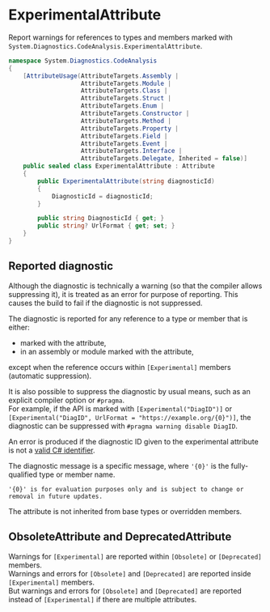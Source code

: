 ExperimentalAttribute
=====================
Report warnings for references to types and members marked with `System.Diagnostics.CodeAnalysis.ExperimentalAttribute`.
```cs
namespace System.Diagnostics.CodeAnalysis
{
    [AttributeUsage(AttributeTargets.Assembly |
                    AttributeTargets.Module |
                    AttributeTargets.Class |
                    AttributeTargets.Struct |
                    AttributeTargets.Enum |
                    AttributeTargets.Constructor |
                    AttributeTargets.Method |
                    AttributeTargets.Property |
                    AttributeTargets.Field |
                    AttributeTargets.Event |
                    AttributeTargets.Interface |
                    AttributeTargets.Delegate, Inherited = false)]
    public sealed class ExperimentalAttribute : Attribute
    {
        public ExperimentalAttribute(string diagnosticId)
        {
            DiagnosticId = diagnosticId;
        }

        public string DiagnosticId { get; }
        public string? UrlFormat { get; set; }
    }
}
```

## Reported diagnostic

Although the diagnostic is technically a warning (so that the compiler allows suppressing it),
it is treated as an error for purpose of reporting. This causes the build to fail if the diagnostic
is not suppressed.  

The diagnostic is reported for any reference to a type or member that is either:
- marked with the attribute,
- in an assembly or module marked with the attribute,

except when the reference occurs within `[Experimental]` members (automatic suppression).

It is also possible to suppress the diagnostic by usual means, such as an explicit compiler option or `#pragma`.  
For example, if the API is marked with `[Experimental("DiagID")]` or `[Experimental("DiagID", UrlFormat = "https://example.org/{0}")]`, 
the diagnostic can be suppressed with `#pragma warning disable DiagID`.

An error is produced if the diagnostic ID given to the experimental attribute is not a [valid C# identifier](https://github.com/dotnet/csharpstandard/blob/standard-v7/standard/lexical-structure.md#643-identifiers).  

The diagnostic message is a specific message, where `'{0}'` is the fully-qualified type or member name.
```
'{0}' is for evaluation purposes only and is subject to change or removal in future updates.
```

The attribute is not inherited from base types or overridden members.

## ObsoleteAttribute and DeprecatedAttribute

Warnings for `[Experimental]` are reported within `[Obsolete]` or `[Deprecated]` members.  
Warnings and errors for `[Obsolete]` and `[Deprecated]` are reported inside `[Experimental]` members.  
But warnings and errors for `[Obsolete]` and `[Deprecated]` are reported instead of `[Experimental]` if there are multiple attributes.  
